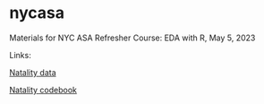 # nycasa
Materials for NYC ASA Refresher Course: EDA with R, May 5, 2023

Links: 

[Natality data](https://www.nber.org/research/data/vital-statistics-natality-birth-data)

[Natality codebook](https://data.nber.org/nvss/natality/orig/UserGuide2021.pdf)
